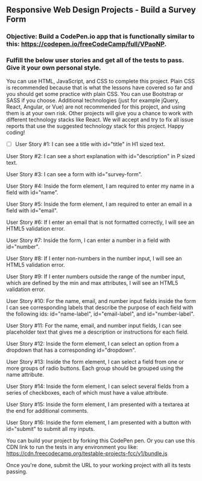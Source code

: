 ## Responsive Web Design Projects - Build a Survey Form

### Objective: Build a CodePen.io app that is functionally similar to this: https://codepen.io/freeCodeCamp/full/VPaoNP.

### Fulfill the below user stories and get all of the tests to pass. Give it your own personal style.

You can use HTML, JavaScript, and CSS to complete this project. Plain CSS is recommended because that is what the lessons have covered so far and you should get some practice with plain CSS. You can use Bootstrap or SASS if you choose. Additional technologies (just for example jQuery, React, Angular, or Vue) are not recommended for this project, and using them is at your own risk. Other projects will give you a chance to work with different technology stacks like React. We will accept and try to fix all issue reports that use the suggested technology stack for this project. Happy coding!

- [ ] User Story #1: I can see a title with id="title" in H1 sized text.

User Story #2: I can see a short explanation with id="description" in P sized text.

User Story #3: I can see a form with id="survey-form".

User Story #4: Inside the form element, I am required to enter my name in a field with id="name".

User Story #5: Inside the form element, I am required to enter an email in a field with id="email".

User Story #6: If I enter an email that is not formatted correctly, I will see an HTML5 validation error.

User Story #7: Inside the form, I can enter a number in a field with id="number".

User Story #8: If I enter non-numbers in the number input, I will see an HTML5 validation error.

User Story #9: If I enter numbers outside the range of the number input, which are defined by the min and max attributes, I will see an HTML5 validation error.

User Story #10: For the name, email, and number input fields inside the form I can see corresponding labels that describe the purpose of each field with the following ids: id="name-label", id="email-label", and id="number-label".

User Story #11: For the name, email, and number input fields, I can see placeholder text that gives me a description or instructions for each field.

User Story #12: Inside the form element, I can select an option from a dropdown that has a corresponding id="dropdown".

User Story #13: Inside the form element, I can select a field from one or more groups of radio buttons. Each group should be grouped using the name attribute.

User Story #14: Inside the form element, I can select several fields from a series of checkboxes, each of which must have a value attribute.

User Story #15: Inside the form element, I am presented with a textarea at the end for additional comments.

User Story #16: Inside the form element, I am presented with a button with id="submit" to submit all my inputs.

You can build your project by forking this CodePen pen. Or you can use this CDN link to run the tests in any environment you like: https://cdn.freecodecamp.org/testable-projects-fcc/v1/bundle.js

Once you're done, submit the URL to your working project with all its tests passing.
